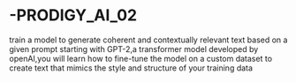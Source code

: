 # -PRODIGY_AI_02
train a model to generate coherent and contextually relevant text based on a given prompt starting with GPT-2,a transformer model developed by openAI,you will learn how to fine-tune the model on a custom dataset to create text that mimics the style and structure of your training data

